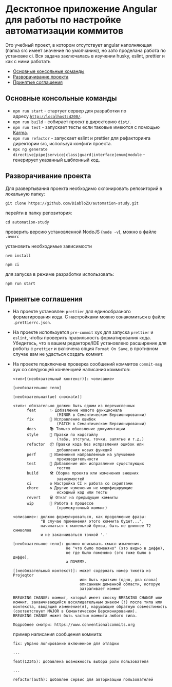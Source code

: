 # Десктопное приложение Angular для работы по настройке автоматизации коммитов

Это учебный проект, в котором отсутствует angular наполняющая (папка src имеет значение по умолчанию),
но зато проделана работа по установке ci. Вся задача заключалась в изучении husky, eslint, prettier и как с ними работать

- [Основные консольные команды](#основные-консольные-команды)
- [Разворачивание проекта](#разворачивание-проекта)
- [Принятые соглашения](#принятые-соглашения)

## Основные консольные команды

- `npm run start` - стартует сервер для разработки по адресу.[`http://localhost:4200/`](http://localhost:4200/).
- `npm run build` - собирает проект в директорию `dist/`.
- `npm run test` - запускает тесты если таковые имеются с помощью [Karma](https://karma-runner.github.io).
- `npm run refactor` - запускает eslint и prettier для рефакторинга директории src, используя конфиги проекта.
- `npx ng generate directive|pipe|service|class|guard|interface|enum|module` - генерирует указанный шаблонный код.

## Разворачивание проекта

Для развертывания проекта необходимо склонировать репозиторий в локальную папку:

```shell
git clone https://github.com/DiabloZX/automation-study.git
```

перейти в папку репозитория:

```shell
cd automation-study
```

проверить версию установленной NodeJS (`node -v`), можно в файле `.nvmrc`

установить необходимые зависимости

```shell
nvm install
```

```shell
npm ci
```

для запуска в режиме разработки использовать:

```shell
npm run start
```

## Принятые соглашения

- На проекте установлен `prettier` для единообразного форматирования кода. С настройками можно ознакомиться в файле `.prettierrc.json`.
- На проекте используется `pre-commit` хук для запуска `prettier` и `eslint`, чтобы проверить правильность форматирования кода. Убедитесь,
  что в вашем редакторе/IDE установлено расширение для роботы с `prettier` и включена опция `Format On Save`,
  в противном случае вам не удасться создать коммит.
- На проекте подключена проверка сообщений коммитов `commit-msg` хук со следующей конвенцией написания коммитов:

  ```
  <тип>[(необязательный контекст)]: <описание>

  [необязательное тело]

  [необязательная(ые) сноска(и)]

  <тип>: обязательно должен быть одним из перечисленных
        feat      ✨ Добавление нового функционала
                     (MINOR в Cемантическом Версионировании)
        fix       🐛 Исправление ошибок
                     (PATCH в Cемантическом Версионировании)
        docs      📚 Только обновление документации
        style     💎 Правки по кодстайлу
                     (табы, отступы, точки, запятые и т.д.)
        refactor  📦 Правки кода без исправления ошибок или
                     добавления новых функций
        perf      🚀 Изменения направленные на улучшение
                     производительности
        test      🚨 Добавление или исправление существующих
                     тестов
        build     🛠️ Сборка проекта или изменения внешних
                     зависимостей
        ci        ⚙️ Настройка CI и работа со скриптами
        chore     ♻️ Другие изменения не модифицирующие
                     исходный код или тесты
        revert    🗑️ Откат на предыдущие коммиты
        wip       🐒 Работа в процессе
                     (промежуточный коммит)

  <описание>: должно формулироваться, как продолжение фразы:
              "В случае применения этого коммита будет...",
              начинаться с маленькой буквы, быть не длиннее 72 символов
              и не заканчиваться точкой '.'

  [необязательное тело]: должно описывать смысл изменения.
                         Не "что было поменяно" (это видно в диффе),
                         не где было поменяно (это тоже было в диффе),
                         а ПОЧЕМУ.

  [(необязательный контекст)]: может содержать номер тикета из Projeqtor
                               или быть кратким (одно, два слова)
                               описанием доменной области, которую
                               затрагивает коммит

  BREAKING CHANGE: коммит, который имеет сноску BREAKING CHANGE или
  коммит, заканчивающийся восклицательным знаком (!) после типа или
  контекста, вводящий изменение(я), нарушающие обратную совместимость
  (соответствует MAJOR в Cемантическом Версионировании).
  BREAKING CHANGE может быть частью коммита любого типа.

  Подробнее смотри: https://www.conventionalcommits.org
  ```

  пример написания сообщения коммита:

  ```
  fix: убрано логирование включенное для отладки

  ...

  feat(12345): добавлена возможность выбора роли пользователя

  ...

  refactor(auth): добавлен сервис для авторизации пользователей
  ```
